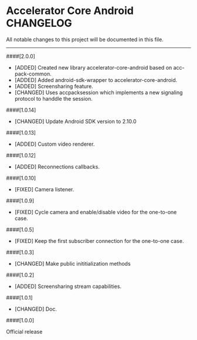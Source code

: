# Accelerator Core Android CHANGELOG
All notable changes to this project will be documented in this file.

--------------------------------------
####[2.0.0]
- [ADDED] Created new library accelerator-core-android based on acc-pack-common.
- [ADDED] Added android-sdk-wrapper to accelerator-core-android.
- [ADDED] Screensharing feature.
- [CHANGED] Uses accpacksession which implements a new signaling protocol to handdle the session.

####[1.0.14]

- [CHANGED] Update Android SDK version to 2.10.0

####[1.0.13]

- [ADDED] Custom video renderer.

####[1.0.12]

- [ADDED] Reconnections callbacks.

####[1.0.10]

- [FIXED] Camera listener.

####[1.0.9]

- [FIXED] Cycle camera and enable/disable video for the one-to-one case.

####[1.0.5]

- [FIXED] Keep the first subscriber connection for the one-to-one case.

####[1.0.3]

- [CHANGED] Make public inititialization methods

####[1.0.2]

- [ADDED] Screensharing stream capabilities.

####[1.0.1]

- [CHANGED] Doc.

####[1.0.0]

Official release
